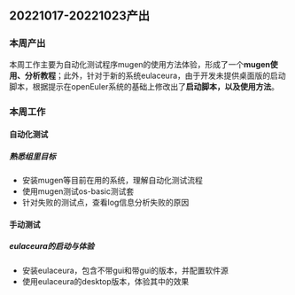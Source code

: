 ## 20221017-20221023产出

### 本周产出

本周工作主要为自动化测试程序mugen的使用方法体验，形成了一个**mugen使用、分析教程**；此外，针对于新的系统eulaceura，由于开发未提供桌面版的启动脚本，根据提示在openEuler系统的基础上修改出了**启动脚本，以及使用方法**。

### 本周工作

#### 自动化测试

##### 熟悉组里目标

+ 安装mugen等目前在用的系统，理解自动化测试流程
+ 使用mugen测试os-basic测试套
+ 针对失败的测试点，查看log信息分析失败的原因

#### 手动测试

##### eulaceura的启动与体验

+ 安装eulaceura，包含不带gui和带gui的版本，并配置软件源
+ 使用eulaceura的desktop版本，体验其中的效果